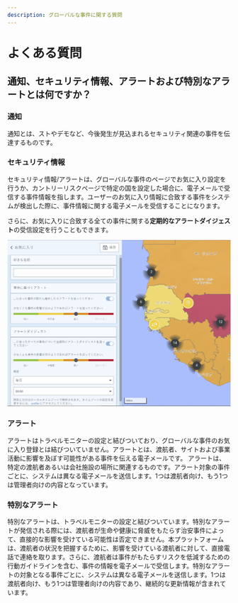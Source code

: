 ```yaml
---
description: グローバルな事件に関する質問
---
```


# よくある質問

## 通知、セキュリティ情報、アラートおよび特別なアラートとは何ですか？

### **通知**

通知とは、ストやデモなど、今後発生が見込まれるセキュリティ関連の事件を伝達するものです。

### セキュリティ情報

セキュリティ情報/アラートは、グローバルな事件のページでお気に入り設定を行うか、カントリーリスクページで特定の国を設定した場合に、電子メールで受信する事件情報を指します。ユーザーのお気に入り情報に合致する事件をシステムが検出した際に、事件情報に関する電子メールを受信することになります。 

さらに、お気に入りに合致する全ての事件に関する**定期的なアラートダイジェスト**の受信設定を行うこともできます。

![](../.gitbook/assets/global-events-faq%20%283%29.JPG)

### アラート

アラートはトラベルモニターの設定と結びついており、グローバルな事件のお気に入り登録とは結びついていません。アラートとは、渡航者、サイトおよび事業活動に影響を及ぼす可能性がある事件を伝える電子メールです。 アラートは、特定の渡航者あるいは会社施設の場所に関連するものです。アラート対象の事件ごとに、システムは異なる電子メールを送信します。1つは渡航者向け、もう1つは管理者向けの内容となっています。

### **特別なアラート**

特別なアラートは、トラベルモニターの設定と結びついています。特別なアラートが発信される際には、渡航者が生命や健康に脅威をもたらす治安事件によって、直接的な影響を受けている可能性は否定できません。本プラットフォームは、渡航者の状況を把握するために、影響を受けている渡航者に対して、直接電話で連絡を取ります。さらに、渡航者は事件がもたらすリスクを低減するための行動ガイドラインを含む、事件の情報を電子メールで受信します。特別なアラートの対象となる事件ごとに、システムは異なる電子メールを送信します。1つは渡航者向け、もう1つは管理者向けの内容であり、継続的な更新情報が含まれています。


